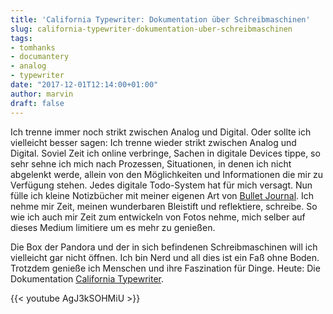 ```yaml
---
title: 'California Typewriter: Dokumentation über Schreibmaschinen'
slug: california-typewriter-dokumentation-uber-schreibmaschinen
tags:
- tomhanks
- documantery
- analog
- typewriter
date: "2017-12-01T12:14:00+01:00"
author: marvin
draft: false
---
```

Ich trenne immer noch strikt zwischen Analog und Digital. Oder sollte ich vielleicht besser sagen: Ich trenne wieder strikt zwischen Analog und Digital. Soviel Zeit ich online verbringe, Sachen in digitale Devices tippe, so sehr sehne ich mich nach Prozessen, Situationen, in denen ich nicht abgelenkt werde, allein von den Möglichkeiten und Informationen die mir zu Verfügung stehen. Jedes digitale Todo-System hat für mich versagt. Nun fülle ich kleine Notizbücher mit meiner eigenen Art von [Bullet Journal](http://bulletjournal.com/get-started/). Ich nehme mir Zeit, meinen wunderbaren Bleistift und reflektiere, schreibe. So wie ich auch mir Zeit zum entwickeln von Fotos nehme, mich selber auf dieses Medium limitiere um es mehr zu genießen.

Die Box der Pandora und der in sich befindenen Schreibmaschinen will ich vielleicht gar nicht öffnen. Ich bin Nerd und all dies ist ein Faß ohne Boden. Trotzdem genieße ich Menschen und ihre Faszination für Dinge. Heute: Die Dokumentation [California Typewriter](http://californiatypewritermovie.com/).

{{< youtube AgJ3kSOHMiU >}}